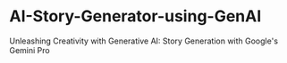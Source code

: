 # AI-Story-Generator-using-GenAI
Unleashing Creativity with Generative AI: Story Generation with Google's Gemini Pro
